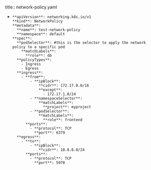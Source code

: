 title:: network-policy.yaml

- ```
  **apiVersion**: networking.k8s.io/v1
  **kind**: NetworkPolicy
  **metadata**:
    **name**: test-network-policy
    **namespace**: default
  **spec**:
    **podSelector**: #this is the selector to apply the network policy to a specific pod
      **matchLabels**:
        **role**: db
    **policyTypes**:
      - Ingress
      - Egress
    **ingress**:
      - **from**:
          - **ipBlock**:
              **cidr**: 172.17.0.0/16
              **except**:
                - 172.17.1.0/24
          - **namespaceSelector**:
              **matchLabels**:
                **project**: myproject
          - **podSelector**:
              **matchLabels**:
                **role**: frontend
        **ports**:
          - **protocol**: TCP
            **port**: 6379
    **egress**:
      - **to**:
          - **ipBlock**:
              **cidr**: 10.0.0.0/24
        **ports**:
          - **protocol**: TCP
            **port**: 5978
  ```